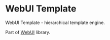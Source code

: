 WebUI Template
========

WebUI Template - hierarchical template engine.

Part of [WebUI](https://github.com/webui) library.
